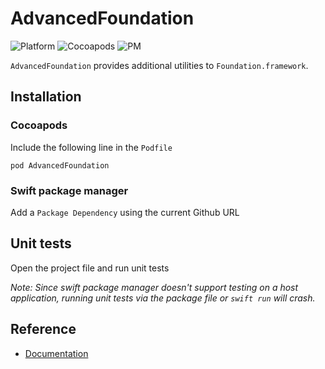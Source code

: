 # AdvancedFoundation

![Platform](https://img.shields.io/badge/platform-iOS%209.0+-9a9a9a.svg)
![Cocoapods](https://img.shields.io/badge/pod-v1.7.0-3a7db8.svg)
![PM](https://img.shields.io/badge/swift%20package%20manager-v1.7.0-72c147.svg)

`AdvancedFoundation` provides additional utilities to `Foundation.framework`.

## Installation
### Cocoapods
Include the following line in the `Podfile`

`pod AdvancedFoundation`

### Swift package manager
Add a `Package Dependency` using the current Github URL

## Unit tests
Open the project file and run unit tests

*Note: Since swift package manager doesn't support testing on a host application, running unit tests via the package file or `swift run` will crash.*

## Reference
- [Documentation](https://adamaszhu.github.io/AdvancedFoundation/)
